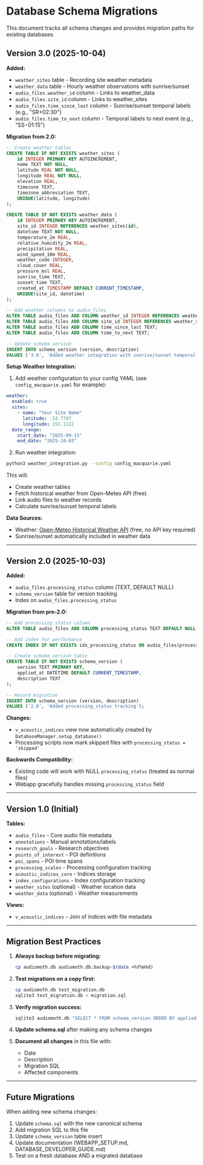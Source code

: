 # Database Schema Migrations

This document tracks all schema changes and provides migration paths for existing databases.

## Version 3.0 (2025-10-04)

**Added:**
- `weather_sites` table - Recording site weather metadata
- `weather_data` table - Hourly weather observations with sunrise/sunset
- `audio_files.weather_id` column - Links to weather_data
- `audio_files.site_id` column - Links to weather_sites
- `audio_files.time_since_last` column - Sunrise/sunset temporal labels (e.g., "SR+02:30")
- `audio_files.time_to_next` column - Temporal labels to next event (e.g., "SS−01:15")

**Migration from 2.0:**

```sql
-- Create weather tables
CREATE TABLE IF NOT EXISTS weather_sites (
    id INTEGER PRIMARY KEY AUTOINCREMENT,
    name TEXT NOT NULL,
    latitude REAL NOT NULL,
    longitude REAL NOT NULL,
    elevation REAL,
    timezone TEXT,
    timezone_abbreviation TEXT,
    UNIQUE(latitude, longitude)
);

CREATE TABLE IF NOT EXISTS weather_data (
    id INTEGER PRIMARY KEY AUTOINCREMENT,
    site_id INTEGER REFERENCES weather_sites(id),
    datetime TEXT NOT NULL,
    temperature_2m REAL,
    relative_humidity_2m REAL,
    precipitation REAL,
    wind_speed_10m REAL,
    weather_code INTEGER,
    cloud_cover REAL,
    pressure_msl REAL,
    sunrise_time TEXT,
    sunset_time TEXT,
    created_at TIMESTAMP DEFAULT CURRENT_TIMESTAMP,
    UNIQUE(site_id, datetime)
);

-- Add weather columns to audio_files
ALTER TABLE audio_files ADD COLUMN weather_id INTEGER REFERENCES weather_data(id);
ALTER TABLE audio_files ADD COLUMN site_id INTEGER REFERENCES weather_sites(id);
ALTER TABLE audio_files ADD COLUMN time_since_last TEXT;
ALTER TABLE audio_files ADD COLUMN time_to_next TEXT;

-- Update schema version
INSERT INTO schema_version (version, description)
VALUES ('3.0', 'Added weather integration with sunrise/sunset temporal labels');
```

**Setup Weather Integration:**

1. Add weather configuration to your config YAML (see `config_macquarie.yaml` for example):
```yaml
weather:
  enabled: true
  sites:
    - name: "Your Site Name"
      latitude: -33.7747
      longitude: 151.1122
  date_range:
    start_date: "2025-09-15"
    end_date: "2025-10-03"
```

2. Run weather integration:
```bash
python3 weather_integration.py --config config_macquarie.yaml
```

This will:
- Create weather tables
- Fetch historical weather from Open-Meteo API (free)
- Link audio files to weather records
- Calculate sunrise/sunset temporal labels

**Data Sources:**
- Weather: [Open-Meteo Historical Weather API](https://open-meteo.com/en/docs/historical-weather-api) (free, no API key required)
- Sunrise/sunset automatically included in weather data

---

## Version 2.0 (2025-10-03)

**Added:**
- `audio_files.processing_status` column (TEXT, DEFAULT NULL)
- `schema_version` table for version tracking
- Index on `audio_files.processing_status`

**Migration from pre-2.0:**

```sql
-- Add processing_status column
ALTER TABLE audio_files ADD COLUMN processing_status TEXT DEFAULT NULL;

-- Add index for performance
CREATE INDEX IF NOT EXISTS idx_processing_status ON audio_files(processing_status);

-- Create schema_version table
CREATE TABLE IF NOT EXISTS schema_version (
    version TEXT PRIMARY KEY,
    applied_at DATETIME DEFAULT CURRENT_TIMESTAMP,
    description TEXT
);

-- Record migration
INSERT INTO schema_version (version, description)
VALUES ('2.0', 'Added processing_status tracking');
```

**Changes:**
- `v_acoustic_indices` view now automatically created by `DatabaseManager.setup_database()`
- Processing scripts now mark skipped files with `processing_status = 'skipped'`

**Backwards Compatibility:**
- Existing code will work with NULL `processing_status` (treated as normal files)
- Webapp gracefully handles missing `processing_status` field

---

## Version 1.0 (Initial)

**Tables:**
- `audio_files` - Core audio file metadata
- `annotations` - Manual annotations/labels
- `research_goals` - Research objectives
- `points_of_interest` - POI definitions
- `poi_spans` - POI time spans
- `processing_scales` - Processing configuration tracking
- `acoustic_indices_core` - Indices storage
- `index_configurations` - Index configuration tracking
- `weather_sites` (optional) - Weather location data
- `weather_data` (optional) - Weather measurements

**Views:**
- `v_acoustic_indices` - Join of indices with file metadata

---

## Migration Best Practices

1. **Always backup before migrating:**
   ```bash
   cp audiomoth.db audiomoth.db.backup-$(date +%Y%m%d)
   ```

2. **Test migrations on a copy first:**
   ```bash
   cp audiomoth.db test_migration.db
   sqlite3 test_migration.db < migration.sql
   ```

3. **Verify migration success:**
   ```bash
   sqlite3 audiomoth.db "SELECT * FROM schema_version ORDER BY applied_at DESC"
   ```

4. **Update schema.sql** after making any schema changes

5. **Document all changes** in this file with:
   - Date
   - Description
   - Migration SQL
   - Affected components

---

## Future Migrations

When adding new schema changes:

1. Update `schema.sql` with the new canonical schema
2. Add migration SQL to this file
3. Update `schema_version` table insert
4. Update documentation (WEBAPP_SETUP.md, DATABASE_DEVELOPER_GUIDE.md)
5. Test on a fresh database AND a migrated database
